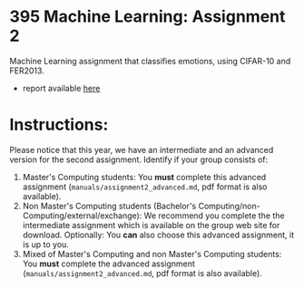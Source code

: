 395 Machine Learning: Assignment 2
=====================================
Machine Learning assignment that classifies emotions, using CIFAR-10 and FER2013.
- report available [here](report.pdf)
# Instructions:

Please notice that this year, we have an intermediate and an advanced version 
for the second assignment. Identify if your group consists of: 

1. Master's Computing students: You **must** complete this advanced assignment 
(`manuals/assignment2_advanced.md`, pdf format is also available).
2. Non Master's Computing students 
(Bachelor's Computing/non-Computing/external/exchange): We recommend you 
complete the the intermediate assignment which is available on the group web 
site for download. Optionally: You **can** also choose this advanced assignment,
 it is up to you.
3. Mixed of Master's Computing and non Master's Computing students: You 
 **must** complete the advanced assignment (`manuals/assignment2_advanced.md`, 
 pdf format is also available).
